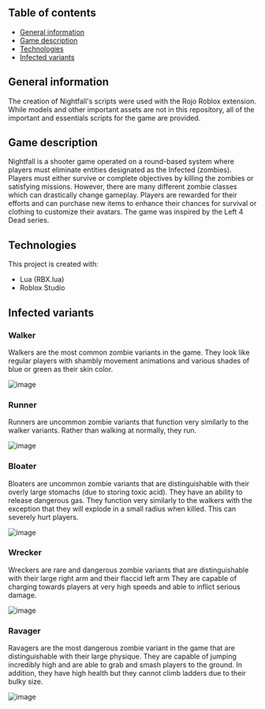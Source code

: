 ## Table of contents
* [General information](#general-information)
* [Game description](#game-description)
* [Technologies](#technologies)
* [Infected variants](#infected-variants)

## General information
The creation of Nightfall's scripts were used with the Rojo Roblox extension. While models and other important assets are not in this repository, all of the important and essentials scripts for the game are provided.

## Game description
Nightfall is a shooter game operated on a round-based system where players must eliminate entities designated as the Infected (zombies). Players must either survive or complete objectives by killing the zombies or satisfying missions. However, there are many different zombie classes which can drastically change gameplay. Players are rewarded for their efforts and can purchase new items to enhance their chances for survival or clothing to customize their avatars. The game was inspired by the Left 4 Dead series.

## Technologies
This project is created with:
* Lua (RBX.lua)
* Roblox Studio

## Infected variants
### Walker
Walkers are the most common zombie variants in the game. They look like regular players with shambly movement animations and various shades of blue or green as their skin color.

![image](https://user-images.githubusercontent.com/113711991/228646586-0248b5be-5de1-4c90-b98a-90f52798697e.png)

### Runner
Runners are uncommon zombie variants that function very similarly to the walker variants. Rather than walking at normally, they run.

![image](https://user-images.githubusercontent.com/113711991/228646647-41d17b79-d938-4724-ad41-09bfa16cdcca.png)

### Bloater
Bloaters are uncommon zombie variants that are distinguishable with their overly large stomachs (due to storing toxic acid). They have an ability to release dangerous gas. They function very similarly to the walkers with the exception that they will explode in a small radius when killed. This can severely hurt players.

![image](https://user-images.githubusercontent.com/113711991/228646681-75f5378f-71dd-4191-b125-4ce33595cb62.png)

### Wrecker
Wreckers are rare and dangerous zombie variants that are distinguishable with their large right arm and their flaccid left arm They are capable of charging towards players at very high speeds and able to inflict serious damage.

![image](https://user-images.githubusercontent.com/113711991/228646489-9727f2fe-8114-4ce7-9726-c9f8c298efa0.png)

### Ravager
Ravagers are the most dangerous zombie variant in the game that are distinguishable with their large physique. They are capable of jumping incredibly high and are able to grab and smash players to the ground. In addition, they have high health but they cannot climb ladders due to their bulky size.

![image](https://user-images.githubusercontent.com/113711991/228646706-33909d45-22c7-4474-b89a-0d745002edb4.png)
